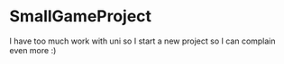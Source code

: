 # SmallGameProject
I have too much work with uni so I start a new project so I can complain even more :) 
